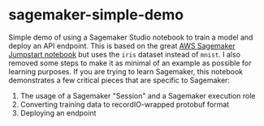 # sagemaker-simple-demo
Simple demo of using a Sagemaker Studio notebook to train a model and deploy an API endpoint. This is based on the great [AWS Sagemaker Jumpstart notebook](https://github.com/aws/amazon-sagemaker-examples/blob/main/introduction_to_amazon_algorithms/linear_learner_mnist/linear_learner_mnist.ipynb) but uses the `iris` dataset instead of `mnist`. I also removed some steps to make it as minimal of an example as possible for learning purposes. If you are trying to learn Sagemaker, this notebook demonstrates a few critical pieces that are specific to Sagemaker:

1. The usage of a Sagemaker "Session" and a Sagemaker execution role
2. Converting training data to recordIO-wrapped protobuf format
3. Deploying an endpoint
